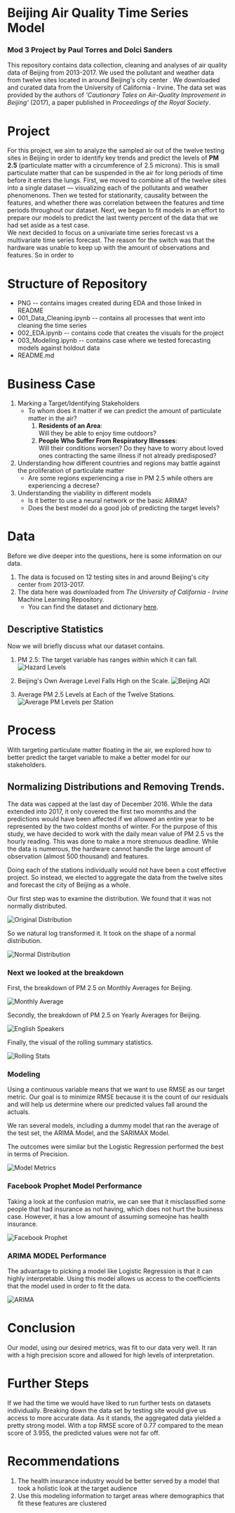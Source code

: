 # Beijing Air Quality Time Series Model
### Mod 3 Project by Paul Torres and Dolci Sanders

This repository contains data collection, cleaning and analyses of air quality data of Beijing
from 2013-2017. We used the pollutant and weather data from twelve sites located in around Beijing's city center . 
We downloaded and curated data from the University of California - Irvine. The data set was provided by the authors of 
*'Cautionary Tales on Air-Quality Improvement in Beijing'* (2017), a paper published in *Proceedings of the Royal Society*.


# Project

For this project, we aim to analyze the sampled air out of the twelve testing sites in Beijing 
in order to identify key trends and predict the levels of **PM 2.5** (particulate matter with a circumference of 2.5 microns). 
This is small particulate matter that can be suspended
in the air for long periods of time before it enters the lungs. First, we moved to combine all of the twelve sites
into a single dataset –– visualizing each of the pollutants and weather phenomenons. 
Then we tested for stationarity, causality between the features, and whether there was correlation between the features and time periods throughout our dataset.
Next, we began to fit models in an effort to prepare our models to predict the last twenty percent of the data that we had set aside as a test case.   
We next decided to focus on a univariate time series forecast vs a multivariate time series forecast. The reason for the switch was that the hardware was unable to keep up with the amount of observations and features. So in order to 

# Structure of Repository
- PNG -- contains images created during EDA and those linked in README
- 001_Data_Cleaning.ipynb -- contains all processes that went into cleaning the time series
- 002_EDA.ipynb -- contains code that creates the visuals for the project
- 003_Modeling.ipynb -- contains case where we tested forecasting models against holdout data
- README.md


# Business Case
1. Marking a Target/Identifying Stakeholders
	- To whom does it matter if we can predict the amount of particulate matter in the air?
		1. **Residents of an Area**:  
		Will they be able to enjoy time outdoors?
		2. **People Who Suffer From Respiratory Illnesses**:  
		Will their conditions worsen?
		Do they have to worry about loved ones contracting the same illness if not already predisposed?
2. Understanding how different countries and regions may battle against the proliferation of particulate matter
	- Are some regions experiencing a rise in PM 2.5 while others are experiencing a decrese? 
3. Understanding the viability in different models
	- Is it better to use a neural network or the basic ARIMA? 
	- Does the best model do a good job of predicting the target levels? 


# Data
Before we dive deeper into the questions, here is some information on our data. 
1. The data is focused on 12 testing sites in and around Beijing's city center from 2013-2017.
2. The data here was downloaded from *The University of California - Irvine* Machine Learning Repository.
    - You can find the dataset and dictionary [here](https://archive.ics.uci.edu/ml/datasets/Beijing+Multi-Site+Air-Quality+Data).  

## Descriptive Statistics
Now we will briefly discuss what our dataset contains. 
1. PM 2.5: The target variable has ranges within which it can fall.  
![Hazard Levels](PNG/blank_hazard_level.png)

2. Beijing's Own Average Level Falls High on the Scale.
![Beijing AQI](PNG/PM25_month_fill.png)

3. Average PM 2.5 Levels at Each of the Twelve Stations.
![Average PM Levels per Station](PNG/PM25_year_station.png)


# Process
With targeting particulate matter floating in the air, we explored how to better predict the target variable to make a 
better model for our stakeholders.

## Normalizing Distributions and Removing Trends.

The data was capped at the last day of December 2016. While the data extended into 2017, it only covered the first two momnths and the predictions would have been affected if we allowed an entire year to be represented by the two coldest months of winter. For the purpose of this study, we have decided to work with the daily mean value of PM 2.5 vs the hourly reading. This was done to make a more strenuous deadline. While the data is numerous, the hardware cannot handle the large amount of observation (almost 500 thousand) and features. 

Doing each of the stations individually would not have been a cost effective project. So instead, we elected to aggregate the data from the twelve sites and forecast the city of Beijing as a whole. 

Our first step was to examine the distribution. We found that it was not normally distributed.

![Original Distribution](PNG/dist.png)

So we natural log transformed it. It took on the shape of a normal distribution.

![Normal Distribution](PNG/log_dist.png)

### Next we looked at the breakdown

First, the breakdown of PM 2.5 on Monthly Averages for Beijing.
    
![Monthly Average](PNG/PM2.5_monthly_beijing.png)

Secondly, the breakdown of PM 2.5 on Yearly Averages for Beijing.

![English Speakers](PNG/PM2.5_yearly_beijing.png)

Finally, the visual of the rolling summary statistics.

![Rolling Stats](PNG/series_monthly_PM25.png)


### Modeling

Using a continuous variable means that we want to use RMSE as our target metric. Our goal is to minimize RMSE because it is the count of our residuals and will help us determine where our predicted values fall around the actuals. 
 

We ran several models, including a dummy model that ran the average of the test set, the ARIMA Model, and the SARIMAX Model. 

The outcomes were similar but the Logistic Regression performed the best in terms of Precision. 

![Model Metrics](PNG/metrics_outcomes.png)


### Facebook Prophet Model Performance

Taking a look at the confusion matrix, we can see that it misclassified some people that had insurance as not having, which does not hurt the business case. However, it has a low amount of assuming someojne has health insurance.

![Facebook Prophet](PNG/FaceBookProphet.png)

### ARIMA MODEL Performance

The advantage to picking a model like Logistic Regression is that it can highly interpretable. Using this model allows us access to the coefficients that the model used in order to fit the data. 

![ARIMA](PNG/ARIMA.png)



# Conclusion
Our model, using our desired metrics, was fit to our data very well. It ran with a high precision score and allowed for high levels of interpretation. 

# Further Steps

If we had the time we would have liked to run further tests on datasets individually. Breaking down the data set by testing site would give us access to more accurate data. As it stands, the aggregated data yielded a pretty strong model. With a top RMSE score of 0.77 compared to the mean score of 3.955, the predicted values were not far off. 



# Recommendations
1. The health insurance industry would be better served by a model that took a holistic look at the target audience
2. Use this modeling information to target areas where demographics that fit these features are clustered




